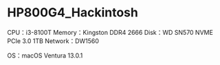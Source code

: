 # HP800G4_Hackintosh

CPU：i3-8100T
Memory：Kingston DDR4 2666
Disk：WD SN570 NVME PCIe 3.0 1TB
Network：DW1560

OS：macOS Ventura 13.0.1
